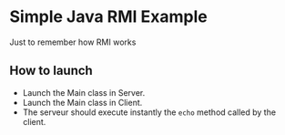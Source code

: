 # Simple Java RMI Example

Just to remember how RMI works

## How to launch

* Launch the Main class in Server.
* Launch the Main class in Client.
* The serveur should execute instantly the ```echo``` method called by the client.
